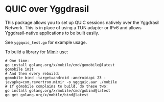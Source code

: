 # QUIC over Yggdrasil

This package allows you to set up QUIC sessions natively over the
Yggdrasil Network. This is in place of using a TUN adapter or IPv6
and allows Yggdrasil-native applications to be built easily.

See `yggquic_test.go` for example usage.

To build a library for [Mimir](https://mimir-app.net) use:
```shell
# One time:
go install golang.org/x/mobile/cmd/gomobile@latest
gomobile init
# And then every rebuild:
gomobile bind -target=android -androidapi 23 -javapkg=com.revertron.mimir -o yggquic.aar ./mobile
# If gomobile complains to build, do these two:
go install golang.org/x/mobile/cmd/gobind@latest
go get golang.org/x/mobile/bind@latest
```
